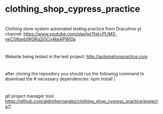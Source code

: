 # clothing_shop_cypress_practice
#
Clothing store system automated testing practice from Draculinio yt channel: https://www.youtube.com/playlist?list=PLjM3-neCG6qxbI9lGKq2i0Co4kkAPWI0a
#
Website being tested in the test project: http://automationpractice.com
#
after cloning the repository you should run the following command to download the # necessary dependencies: npm install |
#
git project manager tool: https://github.com/aldimhernandez/clothing_shop_cypress_practice/projects/1